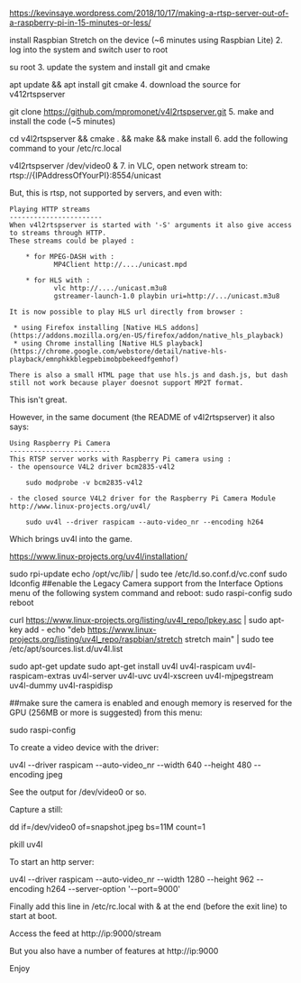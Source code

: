 https://kevinsaye.wordpress.com/2018/10/17/making-a-rtsp-server-out-of-a-raspberry-pi-in-15-minutes-or-less/


install Raspbian Stretch on the device (~6 minutes using Raspbian Lite)
2. log into the system and switch user to root

su root
3. update the system and install git and cmake

apt update && apt install git cmake
4. download the source for v412rtspserver

git clone https://github.com/mpromonet/v4l2rtspserver.git
5. make and install the code (~5 minutes)

cd v4l2rtspserver && cmake . && make && make install
6. add the following command to your /etc/rc.local

v4l2rtspserver /dev/video0 &
7. in VLC, open network stream to:  rtsp://{IPAddressOfYourPI}:8554/unicast

But, this is rtsp, not supported by servers, and even with:
~~~~~~~~
Playing HTTP streams
-----------------------
When v4l2rtspserver is started with '-S' arguments it also give access to streams through HTTP.  
These streams could be played :

	* for MPEG-DASH with :   
           MP4Client http://..../unicast.mpd   
	   
	* for HLS with :  
           vlc http://..../unicast.m3u8  
           gstreamer-launch-1.0 playbin uri=http://.../unicast.m3u8  

It is now possible to play HLS url directly from browser :

 * using Firefox installing [Native HLS addons](https://addons.mozilla.org/en-US/firefox/addon/native_hls_playback)
 * using Chrome installing [Native HLS playback](https://chrome.google.com/webstore/detail/native-hls-playback/emnphkkblegpebimobpbekeedfgemhof)

There is also a small HTML page that use hls.js and dash.js, but dash still not work because player doesnot support MP2T format.
~~~~~~~~~

This isn't great.

However, in the same document (the README of v4l2rtspserver) it also says:

~~~~~~~~~
Using Raspberry Pi Camera
------------------------- 
This RTSP server works with Raspberry Pi camera using :
- the opensource V4L2 driver bcm2835-v4l2

	sudo modprobe -v bcm2835-v4l2
	
- the closed source V4L2 driver for the Raspberry Pi Camera Module http://www.linux-projects.org/uv4l/

	sudo uv4l --driver raspicam --auto-video_nr --encoding h264
~~~~~~~~~

Which brings uv4l into the game.

https://www.linux-projects.org/uv4l/installation/



sudo rpi-update
echo /opt/vc/lib/ | sudo tee /etc/ld.so.conf.d/vc.conf
sudo ldconfig
##enable the Legacy Camera support from the Interface Options menu of the following system command and reboot:
sudo raspi-config
sudo reboot

curl https://www.linux-projects.org/listing/uv4l_repo/lpkey.asc | sudo apt-key add -
echo "deb https://www.linux-projects.org/listing/uv4l_repo/raspbian/stretch stretch main" | sudo tee /etc/apt/sources.list.d/uv4l.list

sudo apt-get update
sudo apt-get install uv4l uv4l-raspicam  uv4l-raspicam-extras uv4l-server uv4l-uvc uv4l-xscreen uv4l-mjpegstream uv4l-dummy uv4l-raspidisp


##make sure the camera is enabled and enough memory is reserved for the GPU (256MB or more is suggested) from this menu:

sudo raspi-config


To create a video device with the driver: 

uv4l --driver raspicam --auto-video_nr --width 640 --height 480 --encoding jpeg

See the output for /dev/video0 or so.

Capture a still: 

dd if=/dev/video0 of=snapshot.jpeg bs=11M count=1

pkill uv4l


To start an http server:

uv4l --driver raspicam --auto-video_nr --width 1280 --height 962 --encoding h264 --server-option '--port=9000'

Finally add this line in /etc/rc.local with & at the end (before the exit line) to start at boot.

Access the feed at http://ip:9000/stream

But you also have a number of features at http://ip:9000

Enjoy
